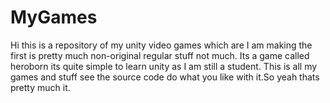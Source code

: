 # MyGames
Hi this is a repository of my unity video games which are I am making the first is pretty much non-original regular stuff not much. Its a game called heroborn its quite simple to learn unity as I am still a student. This is all my games and stuff see the source code do what you like with it.So yeah thats pretty much it.
